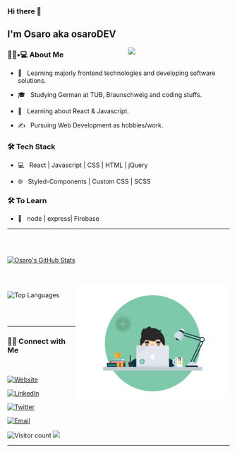 ### Hi there 👋<h2> I'm Osaro aka osaroDEV</h2>

<img align='right' src="https://media.giphy.com/media/M9gbBd9nbDrOTu1Mqx/giphy.gif" width="230">

<h3> 👨🏻•💻 About Me </h3>



- 🤔 &nbsp; Learning majorly frontend technologies and developing software solutions.

- 🎓 &nbsp; Studying German at TUB, Braunschweig and coding stuffs.

- 🌱 &nbsp; Learning about React & Javascript.

- ✍️ &nbsp; Pursuing Web Development as hobbies/work.



<h3>🛠 Tech Stack</h3>



- 💻 &nbsp; React | Javascript | CSS | HTML | jQuery

- 🌐 &nbsp; Styled-Components | Custom CSS | SCSS 

<!--

- 🛢 &nbsp; Framer-Motion | React-Icons | React-Router 

- 🔧 &nbsp; Git | Markdown | vercel | netlify | firebase 

- 🖥 &nbsp; Figma 

-->



<h3>🛠 To Learn</h3>

- 🔧 &nbsp; node | express| Firebase 

<hr>



<br/><br/>

[![Osaro's GitHub Stats](https://github-readme-stats.vercel.app/api?username=osarodev&show_icons=true)](https://github.com/osarodev)

<br/>

<br/>

<img src="https://github.com/nirala69/nirala69/blob/master/70804f7e25b11f29db904f2fa7b4cd9d.gif" width="350" align='right'>

![Top Languages](https://github-readme-stats.vercel.app/api/top-langs/?username=osarodev&show_icons=true)

<br><br>



<hr>



<h3> 🤝🏻 Connect with Me </h3>

<br>



<p align="center">

<a href="https://osarodev.netlify.app/"><img alt="Website" src="https://img.shields.io/badge/osarodev.netlify.app-black?style=flat-square&logo=google-chrome"></a>

<a href="https://www.linkedin.com/in/osaroonaiwu/"><img alt="LinkedIn" src="https://img.shields.io/badge/LinkedIn-Osaro%20Onaiwu-blue?style=flat-square&logo=linkedin"></a>

<a href="https://www.twitter.com/osarodev"><img alt="Twitter" src="https://img.shields.io/badge/Twitter-i__disbalance-black?style=flat-square&logo=twitter"></a>

<a href="mailto:osaronaiwu@yahoo.com"><img alt="Email" src="https://img.shields.io/badge/Email-osaronaiwu@gmail.com-blue?style=flat-square&logo=gmail"></a>

</p>





![Visitor count](https://visitor-badge.laobi.icu/badge?page_id=osarodev.osarodev)   <img src="https://media.giphy.com/media/dxn6fRlTIShoeBr69N/giphy.gif" width="30">





<hr>


